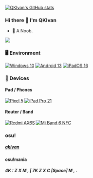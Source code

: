 [![QKIvan's GitHub stats](https://github-readme-stats-one-bice.vercel.app/api?username=QKIvan&show_icons=true&role=OWNER,ORGANIZATION_MEMBER,COLLABORATOR&include_all_commits=true&theme=catppuccin_latte&theme=graywhite&count_private=true&hide_border=true)](https://github.com/anuraghazra/github-readme-stats)

### Hi there 👋 I'm QKIvan

- 🌱 A Noob.

<img src="https://github-readme-stats-one-bice.vercel.app/api/top-langs/?username=QKIvan&layout=compact&exclude_repo=Hardware-Course&hide=Jupyter%20Notebook,MATLAB&role=OWNER,ORGANIZATION_MEMBER&langs_count=10"> </picture>

### 🖥️ Environment

[![Windows 10](https://img.shields.io/badge/Windows%2010-00BBFF?style=flat-square&logo=Windows&logoColor=FFFFFF&labelColor=00BBFF)](https://www.microsoft.com/windows10)
[![Android 13](https://img.shields.io/badge/Android%2013-3ddc84?style=flat-square&logo=android&logoColor=ffffff)](https://www.android.com/android-13/)
[![iPadOS 16](https://img.shields.io/badge/iPadOS%2016-4F4F4F?style=flat-square&logo=apple&logoColor=FFFFFF&labelColor=4F4F4F)](https://www.apple.com/ipados/ipados-16/)

### 📱 Devices

#### Pad / Phones
[![Pixel 5](https://img.shields.io/badge/Pixel%205-00C000?style=flat-square&logo=google&logoColor=FFFFFF&labelColor=00C000)](https://store.google.com/)
[![iPad Pro 21](https://img.shields.io/badge/iPad%20Pro%202021-4F4F4F?style=flat-square&logo=apple&logoColor=FFFFFF&labelColor=4F4F4F)](https://www.apple.com/ipad-pro/)

#### Router / Band

[![Redmi AX6S](https://img.shields.io/badge/Redmi%20AX6S-ED9121?style=flat-square&logo=xiaomi&logoColor=FFFFFF&labelColor=ED9121)](https://www.mi.com/shop/buy/detail?product_id=15032)
[![Mi Band 6 NFC](https://img.shields.io/badge/Mi%20Band%206%20NFC-ED9121?style=flat-square&logo=xiaomi&logoColor=FFFFFF&labelColor=ED9121)](https://www.mi.com/shouhuan6/nfc)

### osu!
##### [qkivan](https://osu.ppy.sh/users/31077652)
#### osu!mania
##### 4K : Z X M , | 7K Z X C [Space] M , .
